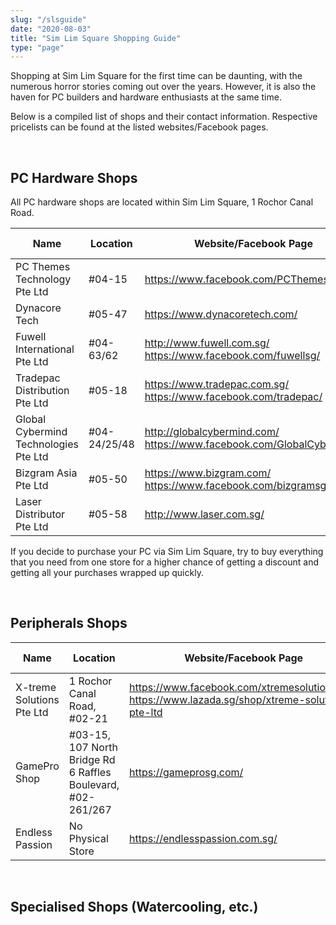 ```yaml
---
slug: "/slsguide"
date: "2020-08-03"
title: "Sim Lim Square Shopping Guide"
type: "page"
---
```


Shopping at Sim Lim Square for the first time can be daunting, with the numerous horror stories coming out over the years. However, it is also the haven for PC builders and hardware enthusiasts at the same time.

Below is a compiled list of shops and their contact information. Respective pricelists can be found at the listed websites/Facebook pages. 

<br/>

## PC Hardware Shops

All PC hardware shops are located within Sim Lim Square, 1 Rochor Canal Road.

| Name                          | Location     | Website/Facebook Page                                          | Contact Number  |
|-------------------------------|--------------|----------------------------------------------------------------|-----------------|
| PC Themes Technology Pte Ltd  | #04-15       | https://www.facebook.com/PCThemes/                             | 6339 8339       |
| Dynacore Tech                 | #05-47       | https://www.dynacoretech.com/                                  | 6493 1002       |
| Fuwell International Pte Ltd  | #04-63/62    | http://www.fuwell.com.sg/  https://www.facebook.com/fuwellsg/  | 6339 3901       |
| Tradepac Distribution Pte Ltd | #05-18       | https://www.tradepac.com.sg/ https://www.facebook.com/tradepac/| 6337 3376       |
| Global Cybermind Technologies Pte Ltd | #04-24/25/48 | http://globalcybermind.com/ https://www.facebook.com/GlobalCybermind/| 6251 2813 |
| Bizgram Asia Pte Ltd | #05-50 | https://www.bizgram.com/ https://www.facebook.com/bizgramsg/ | 87776955 (Whatsapp) |
| Laser Distributor Pte Ltd | #05-58 | http://www.laser.com.sg/ | 6336 2806|

If you decide to purchase your PC via Sim Lim Square, try to buy everything that you need from one store for a higher chance of getting a discount and getting all your purchases wrapped up quickly. 

<br/>

## Peripherals Shops
| Name                          | Location     | Website/Facebook Page                                          | Contact Number  |
|-------------------------------|--------------|----------------------------------------------------------------|-----------------|
|X-treme Solutions Pte Ltd | 1 Rochor Canal Road, #02-21 | https://www.facebook.com/xtremesolutionzone/ https://www.lazada.sg/shop/xtreme-solution-pte-ltd |6338 9566 |
|GamePro Shop | #03-15, 107 North Bridge Rd <br> 6 Raffles Boulevard, #02-261/267 | https://gameprosg.com/ | 63386412 (Funan) 63386413 (Marina Square)|
|Endless Passion | No Physical Store | https://endlesspassion.com.sg/ | 83286692 |

<br/>

## Specialised Shops (Watercooling, etc.)